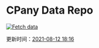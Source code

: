 # CPany Data Repo

[![Fetch data](https://github.com/yjl9903/CPany/actions/workflows/fetch.yml/badge.svg)](https://github.com/yjl9903/CPany/actions/workflows/fetch.yml)

<!-- START_SECTION: update_time -->
更新时间：[2021-08-12 18:16](https://www.timeanddate.com/worldclock/fixedtime.html?msg=Fetch+data&iso=20210812T181618&p1=237)
<!-- END_SECTION: update_time -->
